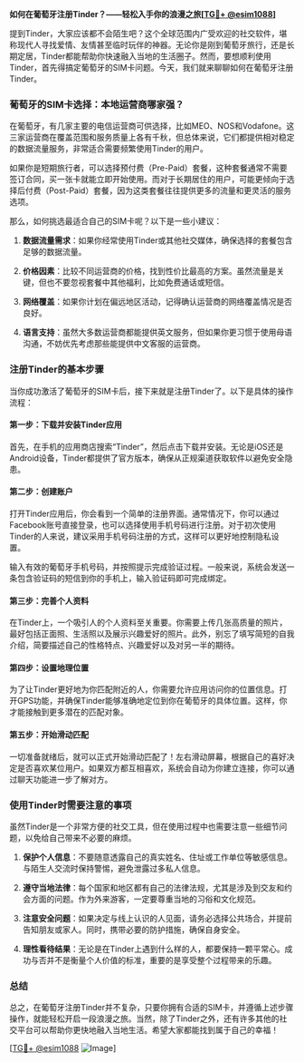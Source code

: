 **如何在葡萄牙注册Tinder？——轻松入手你的浪漫之旅[[TG💪+ @esim1088](https://t.me/s/esim1088)]**

提到Tinder，大家应该都不会陌生吧？这个全球范围内广受欢迎的社交软件，堪称现代人寻找爱情、友情甚至临时玩伴的神器。无论你是刚到葡萄牙旅行，还是长期定居，Tinder都能帮助你快速融入当地的生活圈子。然而，要想顺利使用Tinder，首先得搞定葡萄牙的SIM卡问题。今天，我们就来聊聊如何在葡萄牙注册Tinder。

### 葡萄牙的SIM卡选择：本地运营商哪家强？

在葡萄牙，有几家主要的电信运营商可供选择，比如MEO、NOS和Vodafone。这三家运营商在覆盖范围和服务质量上各有千秋，但总体来说，它们都提供相对稳定的数据流量服务，非常适合需要频繁使用Tinder的用户。

如果你是短期旅行者，可以选择预付费（Pre-Paid）套餐，这种套餐通常不需要签订合同，买一张卡就能立即开始使用。而对于长期居住的用户，可能更倾向于选择后付费（Post-Paid）套餐，因为这类套餐往往提供更多的流量和更灵活的服务选项。

那么，如何挑选最适合自己的SIM卡呢？以下是一些小建议：

1. **数据流量需求**：如果你经常使用Tinder或其他社交媒体，确保选择的套餐包含足够的数据流量。
   
2. **价格因素**：比较不同运营商的价格，找到性价比最高的方案。虽然流量是关键，但也不要忽视套餐中其他福利，比如免费通话或短信。

3. **网络覆盖**：如果你计划在偏远地区活动，记得确认运营商的网络覆盖情况是否良好。

4. **语言支持**：虽然大多数运营商都能提供英文服务，但如果你更习惯于使用母语沟通，不妨优先考虑那些能提供中文客服的运营商。

### 注册Tinder的基本步骤

当你成功激活了葡萄牙的SIM卡后，接下来就是注册Tinder了。以下是具体的操作流程：

#### 第一步：下载并安装Tinder应用

首先，在手机的应用商店搜索“Tinder”，然后点击下载并安装。无论是iOS还是Android设备，Tinder都提供了官方版本，确保从正规渠道获取软件以避免安全隐患。

#### 第二步：创建账户

打开Tinder应用后，你会看到一个简单的注册界面。通常情况下，你可以通过Facebook账号直接登录，也可以选择使用手机号码进行注册。对于初次使用Tinder的人来说，建议采用手机号码注册的方式，这样可以更好地控制隐私设置。

输入有效的葡萄牙手机号码，并按照提示完成验证过程。一般来说，系统会发送一条包含验证码的短信到你的手机上，输入验证码即可完成绑定。

#### 第三步：完善个人资料

在Tinder上，一个吸引人的个人资料至关重要。你需要上传几张高质量的照片，最好包括正面照、生活照以及展示兴趣爱好的照片。此外，别忘了填写简短的自我介绍，简要描述自己的性格特点、兴趣爱好以及对另一半的期待。

#### 第四步：设置地理位置

为了让Tinder更好地为你匹配附近的人，你需要允许应用访问你的位置信息。打开GPS功能，并确保Tinder能够准确地定位到你在葡萄牙的具体位置。这样，你才能接触到更多潜在的匹配对象。

#### 第五步：开始滑动匹配

一切准备就绪后，就可以正式开始滑动匹配了！左右滑动屏幕，根据自己的喜好决定是否喜欢某位用户。如果双方都互相喜欢，系统会自动为你建立连接，你可以通过聊天功能进一步了解对方。

### 使用Tinder时需要注意的事项

虽然Tinder是一个非常方便的社交工具，但在使用过程中也需要注意一些细节问题，以免给自己带来不必要的麻烦。

1. **保护个人信息**：不要随意透露自己的真实姓名、住址或工作单位等敏感信息。与陌生人交流时保持警惕，避免泄露过多私人信息。

2. **遵守当地法律**：每个国家和地区都有自己的法律法规，尤其是涉及到交友和约会方面的问题。作为外来游客，一定要尊重当地的习俗和文化规范。

3. **注意安全问题**：如果决定与线上认识的人见面，请务必选择公共场合，并提前告知朋友或家人。同时，携带必要的防护措施，确保自身安全。

4. **理性看待结果**：无论是在Tinder上遇到什么样的人，都要保持一颗平常心。成功与否并不是衡量个人价值的标准，重要的是享受整个过程带来的乐趣。

### 总结

总之，在葡萄牙注册Tinder并不复杂，只要你拥有合适的SIM卡，并遵循上述步骤操作，就能轻松开启一段浪漫之旅。当然，除了Tinder之外，还有许多其他的社交平台可以帮助你更快地融入当地生活。希望大家都能找到属于自己的幸福！

[[TG💪+ @esim1088](https://t.me/s/esim1088) ![Image](https://i.postimg.cc/4NQfJmqS/Snipaste-2025-05-13-00-14-12.png)]